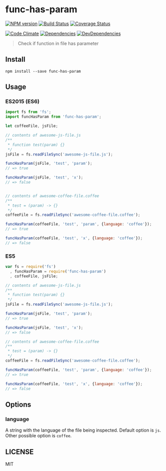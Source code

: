 # func-has-param
[![NPM version](https://badge.fury.io/js/func-has-param.svg)](https://badge.fury.io/js/func-has-param) [![Build Status](https://travis-ci.org/dustinspecker/func-has-param.svg)](https://travis-ci.org/dustinspecker/func-has-param) [![Coverage Status](https://img.shields.io/coveralls/dustinspecker/func-has-param.svg)](https://coveralls.io/r/dustinspecker/func-has-param?branch=master)

[![Code Climate](https://codeclimate.com/github/dustinspecker/func-has-param/badges/gpa.svg)](https://codeclimate.com/github/dustinspecker/func-has-param) [![Dependencies](https://david-dm.org/dustinspecker/func-has-param.svg)](https://david-dm.org/dustinspecker/func-has-param/#info=dependencies&view=table) [![DevDependencies](https://david-dm.org/dustinspecker/func-has-param/dev-status.svg)](https://david-dm.org/dustinspecker/func-has-param/#info=devDependencies&view=table)

> Check if function in file has parameter

## Install
```
npm install --save func-has-param
```

## Usage
### ES2015 (ES6)
```javascript
import fs from 'fs';
import funcHasParam from 'func-has-param';

let coffeeFile, jsFile;

// contents of awesome-js-file.js
/**
 * function test(param) {}
 */
jsFile = fs.readFileSync('awesome-js-file.js');

funcHasParam(jsFile, 'test', 'param');
// => true

funcHasParam(jsFile, 'test', 'x');
// => false


// contents of awesome-coffee-file.coffee
/**
 * test = (param) -> {}
 */
coffeeFile = fs.readFileSync('awesome-coffee-file.coffee');

funcHasParam(coffeeFile, 'test', 'param', {language: 'coffee'});
// => true

funcHasParam(coffeeFile, 'test', 'x', {language: 'coffee'});
// => false
```

### ES5
```javascript
var fs = require('fs')
  , funcHasParam = require('func-has-param')
  , coffeeFile, jsFile;

// contents of awesome-js-file.js
/**
 * function test(param) {}
 */
jsFile = fs.readFileSync('awesome-js-file.js');

funcHasParam(jsFile, 'test', 'param');
// => true

funcHasParam(jsFile, 'test', 'x');
// => false

// contents of awesome-coffee-file.coffee
/**
 * test = (param) -> {}
 */
coffeeFile = fs.readFileSync('awesome-coffee-file.coffee');

funcHasParam(coffeeFile, 'test', 'param', {language: 'coffee'});
// => true

funcHasParam(coffeeFile, 'test', 'x', {language: 'coffee'});
// => false
```

## Options
### language
A string with the language of the file being inspected. Default option is `js`. Other possible option is `coffee`.

## LICENSE
MIT